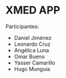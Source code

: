 # XMED APP

Participantes:

- Daniel Jiménez
- Leonardo Cruz
- Angélica Luna
- Omar Bueno
- Yasser Camarillo
- Hugo Munguia
